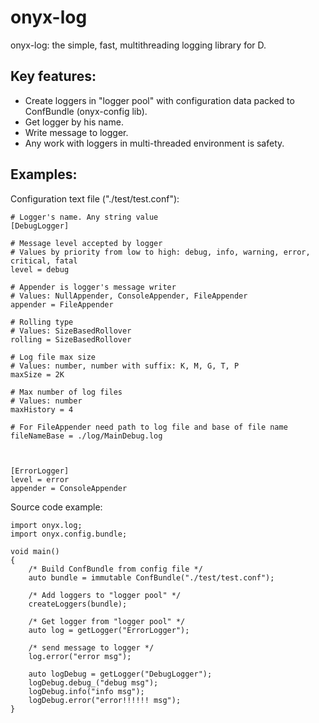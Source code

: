 # onyx-log

onyx-log: the simple, fast, multithreading logging library for D.


## Key features:
 - Create loggers in "logger pool" with configuration data packed to ConfBundle (onyx-config lib).
 - Get logger by his name.
 - Write message to logger.
 - Any work with loggers in multi-threaded environment is safety.

## Examples:

Configuration text file ("./test/test.conf"):

	# Logger's name. Any string value
	[DebugLogger] 				
	
	# Message level accepted by logger
	# Values by priority from low to high: debug, info, warning, error, critical, fatal
	level = debug			

	# Appender is logger's message writer
	# Values: NullAppender, ConsoleAppender, FileAppender
	appender = FileAppender
	
	# Rolling type
	# Values: SizeBasedRollover
	rolling = SizeBasedRollover
	
	# Log file max size
	# Values: number, number with suffix: K, M, G, T, P
	maxSize = 2K
	
	# Max number of log files
	# Values: number
	maxHistory = 4

	# For FileAppender need path to log file and base of file name
	fileNameBase = ./log/MainDebug.log



	[ErrorLogger]
	level = error
	appender = ConsoleAppender


Source code example:

	import onyx.log;
	import onyx.config.bundle;

	void main()
	{
		/* Build ConfBundle from config file */
		auto bundle = immutable ConfBundle("./test/test.conf");

		/* Add loggers to "logger pool" */
		createLoggers(bundle);

		/* Get logger from "logger pool" */
		auto log = getLogger("ErrorLogger");

		/* send message to logger */
		log.error("error msg");

		auto logDebug = getLogger("DebugLogger");
		logDebug.debug_("debug msg");
		logDebug.info("info msg");
		logDebug.error("error!!!!!! msg");
	}

